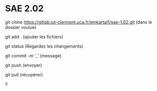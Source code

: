 # SAE 2.02

git clone https://gitlab.iut-clermont.uca.fr/emkartal1/sae-1.02.git 
(dans le dossier voulue)

git add .  (ajouter les fichiers)

git status (Regardez les changements)
 
git commit -m ‘_’  (message)

git push (envoyer)

git pull  (récupérer)

!!

